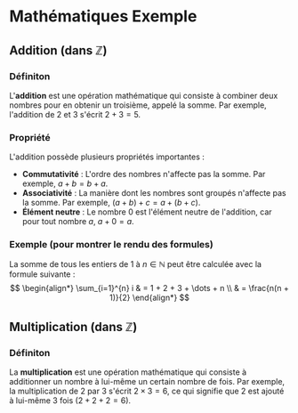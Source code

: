 # Mathématiques Exemple

## Addition (dans $\mathbb{Z}$)

### Définiton

L'**addition** est une opération mathématique qui consiste à combiner deux nombres pour en obtenir un troisième, appelé la somme. Par exemple, l'addition de $2$ et $3$ s'écrit $2 + 3 = 5$.

### Propriété

L'addition possède plusieurs propriétés importantes :
- **Commutativité** : L'ordre des nombres n'affecte pas la somme. Par exemple, $a + b = b + a$.
- **Associativité** : La manière dont les nombres sont groupés n'affecte pas la somme. Par exemple, $(a + b) + c = a + (b + c)$.
- **Élément neutre** : Le nombre $0$ est l'élément neutre de l'addition, car pour tout nombre $a$, $a + 0 = a$.

### Exemple (pour montrer le rendu des formules)

La somme de tous les entiers de $1$ à $n \in \mathbb{N}$ peut être calculée avec la formule suivante :
$$
\begin{align*}
\sum_{i=1}^{n} i & = 1 + 2 + 3 + \dots + n \\
& = \frac{n(n + 1)}{2}
\end{align*}
$$

## Multiplication (dans $\mathbb{Z}$)

### Définiton

La **multiplication** est une opération mathématique qui consiste à additionner un nombre à lui-même un certain nombre de fois. Par exemple, la multiplication de $2$ par $3$ s'écrit $2 \times 3 = 6$, ce qui signifie que $2$ est ajouté à lui-même $3$ fois ($2 + 2 + 2 = 6$).